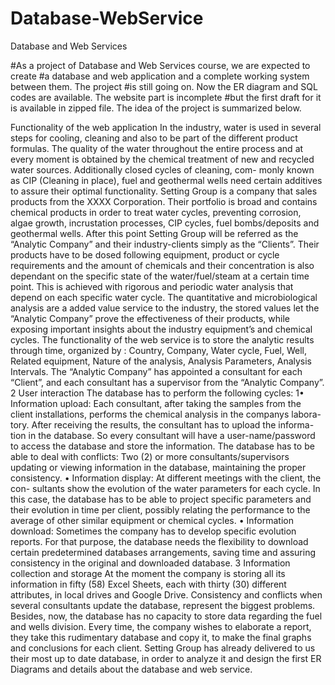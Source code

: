# Database-WebService
Database and Web Services

#As a project of Database and Web Services course, we are expected to create 
#a database and web application and a complete working system between them. The project
#is still going on. Now the ER diagram and SQL codes are available. The website part is incomplete
#but the first draft for it is available in zipped file. The idea of the project is summarized below.

Functionality of the web application
In the industry, water is used in several steps for cooling, cleaning and also to
be part of the different product formulas. The quality of the water throughout
the entire process and at every moment is obtained by the chemical treatment
of new and recycled water sources. Additionally closed cycles of cleaning, com-
monly known as CIP (Cleaning in place), fuel and geothermal wells need certain
additives to assure their optimal functionality.
Setting Group is a company that sales products from the XXXX Corporation.
Their portfolio is broad and contains chemical products in order to treat water
cycles, preventing corrosion, algae growth, incrustation processes, CIP cycles,
fuel bombs/deposits and geothermal wells. After this point Setting Group will
be referred as the “Analytic Company” and their industry-clients simply as the
“Clients”. Their products have to be dosed following equipment, product or
cycle requirements and the amount of chemicals and their concentration is also
dependant on the specific state of the water/fuel/steam at a certain time point.
This is achieved with rigorous and periodic water analysis that depend on each
specific water cycle. The quantitative and microbiological analysis are a added
value service to the industry, the stored values let the “Analytic Company” prove
the effectiveness of their products, while exposing important insights about the
industry equipment’s and chemical cycles.
The functionality of the web service is to store the analytic results through time,
organized by : Country, Company, Water cycle, Fuel, Well, Related equipment,
Nature of the analysis, Analysis Parameters, Analysis Intervals. The “Analytic
Company” has appointed a consultant for each “Client”, and each consultant
has a supervisor from the “Analytic Company”.
2
User interaction
The database has to perform the following cycles:
1• Information upload: Each consultant, after taking the samples from the
client installations, performs the chemical analysis in the companys labora-
tory. After receiving the results, the consultant has to upload the informa-
tion in the database. So every consultant will have a user-name/password
to access the database and store the information. The database has to
be able to deal with conflicts: Two (2) or more consultants/supervisors
updating or viewing information in the database, maintaining the proper
consistency.
• Information display: At different meetings with the client, the con-
sultants show the evolution of the water parameters for each cycle. In
this case, the database has to be able to project specific parameters and
their evolution in time per client, possibly relating the performance to the
average of other similar equipment or chemical cycles.
• Information download: Sometimes the company has to develop specific
evolution reports. For that purpose, the database needs the flexibility to
download certain predetermined databases arrangements, saving time and
assuring consistency in the original and downloaded database.
3
Information collection and storage
At the moment the company is storing all its information in fifty (58) Excel
Sheets, each with thirty (30) different attributes, in local drives and Google
Drive. Consistency and conflicts when several consultants update the database,
represent the biggest problems. Besides, now, the database has no capacity to
store data regarding the fuel and wells division. Every time, the company wishes
to elaborate a report, they take this rudimentary database and copy it, to make
the final graphs and conclusions for each client. Setting Group has already
delivered to us their most up to date database, in order to analyze it and design
the first ER Diagrams and details about the database and web service.

